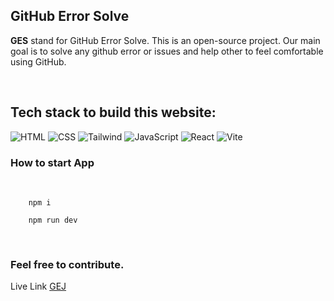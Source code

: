 <div align='left'>
  
## GitHub Error Solve

**GES** stand for GitHub Error Solve. This is an open-source project. Our main goal is to solve any github error or issues and help other to feel comfortable using GitHub.

<br>

## Tech stack to build this website: <br>

![HTML](https://img.shields.io/badge/html-F16529?style=for-the-badge&logo=html5&logoColor=white)
![CSS](https://img.shields.io/badge/css-254BDD?style=for-the-badge&logo=css3&logoColor=white)
![Tailwind](https://img.shields.io/badge/tailwindcss-C66394?style=for-the-badge&logo=tailwindcss&logoColor=white)
![JavaScript](https://img.shields.io/badge/javascript-EFD81C?style=for-the-badge&logo=javascript&logoColor=white)
![React](https://img.shields.io/badge/react-blue?style=for-the-badge&logo=react&logoColor=navyblue)
![Vite](https://img.shields.io/badge/vite-5BB4FF?style=for-the-badge&logo=vite&logoColor=FFC018)

### How to start App

<br>

```console
    npm i
```

```console
    npm run dev
```

<br>

### Feel free to contribute.

Live Link <a href='https://github-error-solve.vercel.app/'>GEJ</a>

</div
